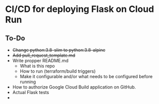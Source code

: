 # CI/CD for deploying Flask on Cloud Run


## To-Do

- ~~Change python:3.8-slim to python:3.8-alpine~~
- ~~Add pull_request_template.md~~
- Write propper README.md
  - What is this repo
  - How to run (terraform/build triggers)
  - Make it configurable and/or what needs to be configured before running
- How to authorize Google Cloud Build application on GitHub.
- Actual Flask tests
- 
